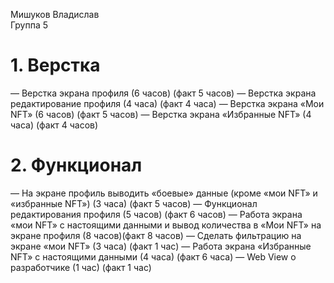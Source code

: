 Мишуков Владислав
<br /> Группа 5

# 1. Верстка
— Верстка экрана профиля (6 часов) (факт 5 часов)
— Верстка экрана редактирование профиля (4 часа) (факт 4 часа)
— Верстка экрана «Мои NFT» (6 часов) (факт 5 часов)
— Верстка экрана «Избранные NFT» (4 часа) (факт 4 часов)

# 2. Функционал 
— На экране профиль выводить «боевые» данные (кроме «мои NFT» и «избранные NFT») (3 часа) (факт 5 часов)
— Функционал редактирования профиля (5 часов) (факт 6 часов)
— Работа экрана «мои NFT» с настоящими данными и вывод количества в «Мои NFT» на экране профиля (8 часов)(факт 8 часов)
— Сделать фильтрацию на экране «мои NFT» (3 часа) (факт 1 час)
— Работа экрана «Избранные NFT» с настоящими данными (4 часа) (факт 6 часа)
— Web View о разработчике (1 час) (факт 1 час)



